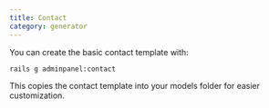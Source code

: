 ```yaml
---
title: Contact
category: generator
---
```


You can create the basic contact template with:

`rails g adminpanel:contact`

This copies the contact template into your models folder for easier customization.

